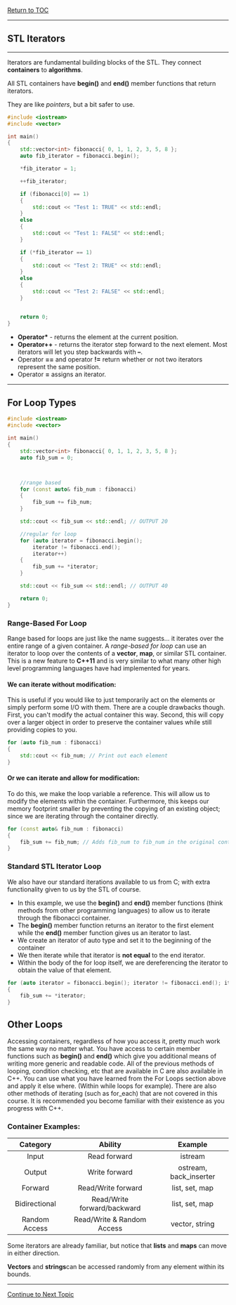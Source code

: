 <a href="https://github.com/CyberTrainingUSAF/10-Archive/blob/master/IQT-CPP_Programming/00-Table-of-Contents.md" > Return to TOC </a>

---

## STL Iterators

---

Iterators are fundamental building blocks of the STL. They connect **containers** to **algorithms**.

All STL containers have **begin\(\)** and **end\(\)** member functions that return iterators.

They are like _pointers_, but a bit safer to use.

```cpp
#include <iostream>
#include <vector>

int main()
{
    std::vector<int> fibonacci{ 0, 1, 1, 2, 3, 5, 8 };
    auto fib_iterator = fibonacci.begin();

    *fib_iterator = 1;

    ++fib_iterator;

    if (fibonacci[0] == 1)
    {
        std::cout << "Test 1: TRUE" << std::endl;
    }
    else
    {
        std::cout << "Test 1: FALSE" << std::endl;
    }

    if (*fib_iterator == 1)
    {
        std::cout << "Test 2: TRUE" << std::endl;
    }
    else
    {
        std::cout << "Test 2: FALSE" << std::endl;
    }


    return 0;
}
```

* **Operator\*** - returns the element at the current position.
* **Operator++**  - returns the iterator step forward to the next element. Most iterators will let you step backwards with **–**.
* Operator **\==** and operator **!=** return whether or not two iterators represent the same position.
* Operator **=**  assigns an iterator.

---

## For Loop Types

```cpp
#include <iostream>
#include <vector>

int main()
{
    std::vector<int> fibonacci{ 0, 1, 1, 2, 3, 5, 8 };
    auto fib_sum = 0;



    //range based
    for (const auto& fib_num : fibonacci)
    {
        fib_sum += fib_num;
    }

    std::cout << fib_sum << std::endl; // OUTPUT 20

    //regular for loop
    for (auto iterator = fibonacci.begin();
        iterator != fibonacci.end(); 
        iterator++)
    {
        fib_sum += *iterator;
    }

    std::cout << fib_sum << std::endl; // OUTPUT 40

    return 0;
}
```

### Range-Based For Loop

Range based for loops are just like the name suggests... it iterates over the entire range of a given container. A _range-based_ _for loop_ can use an iterator to loop over the contents of a **vector**, **map**, or similar STL container. This is a new feature to **C++11** and is very similar to what many other high level programming languages have had implemented for years.

#### We can iterate without modification:

This is useful if you would like to just temporarily act on the elements or simply perform some I/O with them. There are a couple drawbacks though. First, you can't modify the actual container this way. Second, this will copy over a larger object in order to preserve the container values while still providing copies to you.

```cpp
for (auto fib_num : fibonacci)
{
    std::cout << fib_num; // Print out each element
}
```

#### Or we can iterate and allow for modification:

To do this, we make the loop variable a reference. This will allow us to modify the elements within the container. Furthermore, this keeps our memory footprint smaller by preventing the copying of an existing object; since we are iterating through the container directly.

```cpp
for (const auto& fib_num : fibonacci)
{
    fib_sum += fib_num; // Adds fib_num to fib_num in the original container for the given element in range
}
```

### Standard STL Iterator Loop

We also have our standard iterations available to us from C; with extra functionality given to us by the STL of course.

* In this example, we use the **begin\(\)** and **end\(\)** member functions \(think methods from other programming languages\) to allow us to iterate through the fibonacci container. 
* The **begin\(\)** member function returns an iterator to the first element while the **end\(\)** member function gives us an iterator to  last. 
* We create an iterator of auto type and set it to the beginning of the container
* We then iterate while that iterator is **not equal** to the end iterator. 
* Within the body of the for loop itself, we are dereferencing the iterator to obtain the value of that element. 

```cpp
for (auto iterator = fibonacci.begin(); iterator != fibonacci.end(); iterator++)
{
    fib_sum += *iterator;
}
```

## Other Loops

Accessing containers, regardless of how you access it, pretty much work the same way no matter what. You have access to certain member functions such as **begin\(\)** and **end\(\)** which give you additional means of writing more generic and readable code. All of the previous methods of looping, condition checking, etc that are available in C are also available in C++. You can use what you have learned from the For Loops section above and apply it else where. \(Within while loops for example\). There are also other methods of iterating \(such as for\_each\) that are not covered in this course. It is recommended you become familiar with their existence as you progress with C++.

### Container Examples:

| Category | Ability | Example |
| :---: | :---: | :---: |
| Input | Read forward | istream |
| Output | Write forward | ostream, back\_inserter |
| Forward | Read/Write forward | list, set, map |
| Bidirectional | Read/Write forward/backward | list, set, map |
| Random Access | Read/Write & Random Access | vector, string |

Some iterators are already familiar, but notice that **lists** and **maps** can move in either direction.

**Vectors** and **strings**can be accessed randomly from any element within its bounds.

---

<a href="https://github.com/CyberTrainingUSAF/10-Archive/blob/master/IQT-CPP_Programming/ch02_Cpp_STL/2.10_stl-algorithms.md" > Continue to Next Topic </a>
